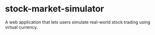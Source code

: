 # stock-market-simulator
A web application that lets users simulate real-world stock trading using virtual currency.
